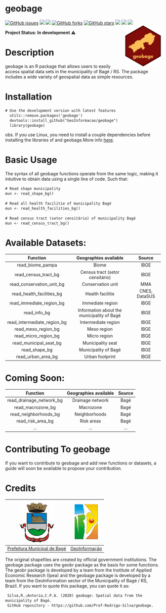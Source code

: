 # **geobage**

<a href="https://github.com/GeoInformacao/geobage/issues"><img alt="GitHub issues" src="https://img.shields.io/github/issues/GeoInformacao/geobage"></a>
<img src="https://img.shields.io/static/v1?label=version&message=v1.0.0BETA&color=orange&style=flat"/>
<img src="https://img.shields.io/static/v1?label=build&message=passing&color=success&style=flat"/>
<a href="https://github.com/GeoInformacao/geobage/network"><img alt="GitHub forks" src="https://img.shields.io/github/forks/GeoInformacao/geobage"></a>
<a href="https://github.com/GeoInformacao/geobage/stargazers"><img alt="GitHub stars" src="https://img.shields.io/github/stars/GeoInformacao/geobage"></a>
<img src="https://img.shields.io/static/v1?label=license&message=MIT&color=yellow&style=flat"/>
<img src="https://img.shields.io/static/v1?label=license&message=File.LICENSE&color=yellow&style=flat"/>
<img src="https://img.shields.io/static/v1?label=dependence&message=R(>=3.5)&color=red&style=flat"/>
<img src="https://github.com/GeoInformacao/geobage/blob/master/logogeobage.png" width=115 align="right"/>

**Project Status: In development** :warning:

# **Description**
geobage is an R package that allows users to easily access spatial data sets in the municipality of Bagé / RS. 
The package includes a wide variety of geospatial data as simple resources.

# **Installation**
```
# Use the development version with latest features
  utils::remove.packages('geobage')
  devtools::install_github("GeoInformacao/geobage")
  library(geobage)
```
obs. If you use Linux, you need to install a couple dependencies before installing the libraries sf and geobage.More info [here](https://github.com/r-spatial/sf#linux).

# **Basic Usage**
The syntax of all geobage functions operate from the same logic, making it intuitive to obtain data using a single line of code. Such that:
```
# Read shape municipality
mun <- read_shape_bg()

# Read all health facilitie of municipality Bagé
mun <- read_health_facilities_bg()

# Read census tract (setor censitário) of municipality Bagé
mun <- read_census_tract_bg()
```

# **Available Datasets:**

|           Function          |            Geographies available           |     Source    |
|:---------------------------:|:------------------------------------------:|:-------------:|
|       read_biome_pampa      |                    Biome                   |      IBGE     |
|     read_census_tract_bg    |       Census tract (setor censitário)      |      IBGE     |
|  read_conservation_unit_bg  |              Conservation unit             |      MMA      |
|  read_health_facilities_bg  |              Health facilitie              | CNES, DataSUS |
|   read_immediate_region_bg  |              Immediate region              |      IBGE     |
|         read_info_bg        | Information about the municipality of Bagé |      IBGE     |
| read_intermediate_region_bg |             Intermediate region            |      IBGE     |
|     read_meso_region_bg     |                 Meso region                |      IBGE     |
|     read_micro_region_bg    |                Micro region                |      IBGE     |
|    read_municipal_seat_bg   |              Municipality seat             |      IBGE     |
|        read_shape_bg        |            Municipality of Bagé            |      IBGE     |
|      read_urban_area_bg     |               Urban footprint              |      IBGE     |

# **Coming Soon:**

|         Function         | Geographies available | Source |
|:------------------------:|:---------------------:|:------:|
| read_drainage_network_bg |    Drainage network   |  Bagé  |
|     read_macrozone_bg    |       Macrozone       |  Bagé  |
|   read_neighborhoods_bg  |     Neighborhoods     |  Bagé  |
|     read_risk_area_bg    |       Risk areas      |  Bagé  |
|            ...           |          ...          |   ...  |


# **Contributing To geobage**
If you want to contribute to geobage and add new functions or datasets, a guide will soon be available to propose your contribution.

# **Credits**
<right>

| <img src="https://github.com/GeoInformacao/geobage/blob/master/logobage.png" width=115> | <img src="https://github.com/GeoInformacao/geobage/blob/master/logogeoinformacao.png" width=75> |
|----------------------------------------------------------------------------------------------|------------------------------------------------------------------------------------------------------|
|                  [Prefeitura Municipal de Bagé](https://www.bage.rs.gov.br/)                 |                        [GeoInformação](https://sites.google.com/site/ggcbage/)                       |

</right>

The original shapefiles are created by official government institutions. The geobage package uses the geobr package as the basis for some functions.
The geobr package is developed by a team from the Institute of Applied Economic Research (Ipea) and the geobage package is developed by a team from the GeoInformation
sector of the Municipality of Bagé / RS, Brazil. If you want to quote this package, you can quote it as:

     Silva,R.;Antoria,C.P.A. (2020) geobage: Spatial data from the municipality of Bagé.
     GitHub repository - https://github.com/Prof-Rodrigo-Silva/geobage.
